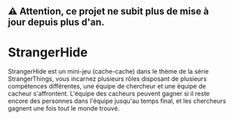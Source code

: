  ## ⚠️ Attention, ce projet ne subit plus de mise à jour depuis plus d'an.

# StrangerHide
StrangerHide est un mini-jeu (cache-cache) dans le thème de la série StrangerThings, vous incarnez plusieurs rôles disposant de plusieurs compétences différentes, une équipe de chercheur et une équipe de cacheur s'affrontent. L'équipe des cacheurs peuvent gagner si il reste encore des personnes dans l'équipe jusqu'au temps final, et les chercheurs gagnent une fois tout le monde trouvé.
